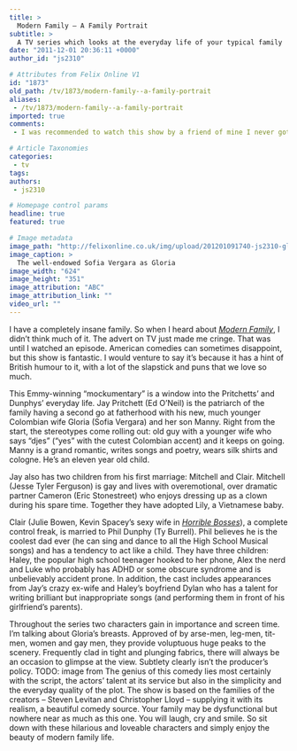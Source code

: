 ```yaml
---
title: >
  Modern Family – A Family Portrait
subtitle: >
  A TV series which looks at the everyday life of your typical family
date: "2011-12-01 20:36:11 +0000"
author_id: "js2310"

# Attributes from Felix Online V1
id: "1873"
old_path: /tv/1873/modern-family--a-family-portrait
aliases:
 - /tv/1873/modern-family--a-family-portrait
imported: true
comments:
 - I was recommended to watch this show by a friend of mine I never got around to it until I was reminded about it by this article All that to say that my housemates and myself are now huge fans  of Gloria of course

# Article Taxonomies
categories:
 - tv
tags:
authors:
 - js2310

# Homepage control params
headline: true
featured: true

# Image metadata
image_path: "http://felixonline.co.uk/img/upload/201201091740-js2310-gloria2.jpg"
image_caption: >
  The well-endowed Sofia Vergara as Gloria
image_width: "624"
image_height: "351"
image_attribution: "ABC"
image_attribution_link: ""
video_url: ""
---
```


I have a completely insane family. So when I heard about _[Modern Family](http://www.imdb.com/title/tt1442437/)_, I didn’t think much of it. The advert on TV just made me cringe. That was until I watched an episode. American comedies can sometimes disappoint, but this show is fantastic. I would venture to say it’s because it has a hint of British humour to it, with a lot of the slapstick and puns that we love so much.

This Emmy-winning “mockumentary” is a window into the Pritchetts’ and Dunphys’ everyday life. Jay Pritchett (Ed O’Neil) is the patriarch of the family having a second go at fatherhood with his new, much younger Colombian wife Gloria (Sofia Vergara) and her son Manny. Right from the start, the stereotypes come rolling out: old guy with a younger wife who says “djes” (“yes” with the cutest Colombian accent) and it keeps on going. Manny is a grand romantic, writes songs and poetry, wears silk shirts and cologne. He’s an eleven year old child.

Jay also has two children from his first marriage: Mitchell and Clair. Mitchell (Jesse Tyler Ferguson) is gay and lives with overemotional, over dramatic partner Cameron (Eric Stonestreet) who enjoys dressing up as a clown during his spare time. Together they have adopted Lily, a Vietnamese baby.

Clair (Julie Bowen, Kevin Spacey’s sexy wife in _[Horrible Bosses](http://www.imdb.com/title/tt1499658/)_), a complete control freak, is married to Phil Dunphy (Ty Burrell). Phil believes he is the coolest dad ever (he can sing and dance to all the High School Musical songs) and has a tendency to act like a child. They have three children: Haley, the popular high school teenager hooked to her phone, Alex the nerd and Luke who probably has ADHD or some obscure syndrome and is unbelievably accident prone. In addition, the cast includes appearances from Jay’s crazy ex-wife and Haley’s boyfriend Dylan who has a talent for writing brilliant but inappropriate songs (and performing them in front of his girlfriend’s parents).

Throughout the series two characters gain in importance and screen time. I’m talking about Gloria’s breasts. Approved of by arse-men, leg-men, tit-men, women and gay men, they provide voluptuous huge peaks to the scenery. Frequently clad in tight and plunging fabrics, there will always be an occasion to glimpse at the view. Subtlety clearly isn’t the producer’s policy.
TODO: image from
The genius of this comedy lies most certainly with the script, the actors’ talent at its service but also in the simplicity and the everyday quality of the plot. The show is based on the families of the creators – Steven Levitan and Christopher Lloyd – supplying it with its realism, a beautiful comedy source. Your family may be dysfunctional but nowhere near as much as this one. You will laugh, cry and smile. So sit down with these hilarious and loveable characters and simply enjoy the beauty of modern family life.
